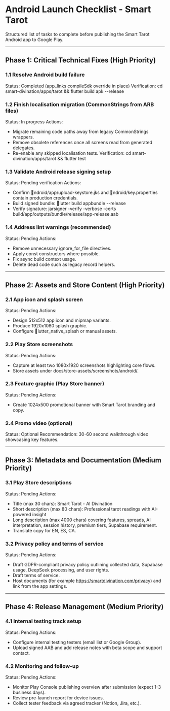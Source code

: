 ﻿# Android Launch Checklist - Smart Tarot

Structured list of tasks to complete before publishing the Smart Tarot Android app to Google Play.

---

## Phase 1: Critical Technical Fixes (High Priority)

### 1.1 Resolve Android build failure
Status: Completed (app_links compileSdk override in place)
Verification: cd smart-divination/apps/tarot && flutter build apk --release

### 1.2 Finish localisation migration (CommonStrings from ARB files)
Status: In progress
Actions:
- Migrate remaining code paths away from legacy CommonStrings wrappers.
- Remove obsolete references once all screens read from generated delegates.
- Re-enable any skipped localisation tests.
Verification: cd smart-divination/apps/tarot && flutter test

### 1.3 Validate Android release signing setup
Status: Pending verification
Actions:
- Confirm ndroid/app/upload-keystore.jks and ndroid/key.properties contain production credentials.
- Build signed bundle: lutter build appbundle --release
- Verify signature: jarsigner -verify -verbose -certs build/app/outputs/bundle/release/app-release.aab

### 1.4 Address lint warnings (recommended)
Status: Pending
Actions:
- Remove unnecessary ignore_for_file directives.
- Apply const constructors where possible.
- Fix async build context usage.
- Delete dead code such as legacy record helpers.

---

## Phase 2: Assets and Store Content (High Priority)

### 2.1 App icon and splash screen
Status: Pending
Actions:
- Design 512x512 app icon and mipmap variants.
- Produce 1920x1080 splash graphic.
- Configure lutter_native_splash or manual assets.

### 2.2 Play Store screenshots
Status: Pending
Actions:
- Capture at least two 1080x1920 screenshots highlighting core flows.
- Store assets under docs/store-assets/screenshots/android/.

### 2.3 Feature graphic (Play Store banner)
Status: Pending
Actions:
- Create 1024x500 promotional banner with Smart Tarot branding and copy.

### 2.4 Promo video (optional)
Status: Optional
Recommendation: 30-60 second walkthrough video showcasing key features.

---

## Phase 3: Metadata and Documentation (Medium Priority)

### 3.1 Play Store descriptions
Status: Pending
Actions:
- Title (max 30 chars): Smart Tarot - AI Divination
- Short description (max 80 chars): Professional tarot readings with AI-powered insight
- Long description (max 4000 chars) covering features, spreads, AI interpretation, session history, premium tiers, Supabase requirement.
- Translate copy for EN, ES, CA.

### 3.2 Privacy policy and terms of service
Status: Pending
Actions:
- Draft GDPR-compliant privacy policy outlining collected data, Supabase usage, DeepSeek processing, and user rights.
- Draft terms of service.
- Host documents (for example https://smartdivination.com/privacy) and link from the app settings.

---

## Phase 4: Release Management (Medium Priority)

### 4.1 Internal testing track setup
Status: Pending
Actions:
- Configure internal testing testers (email list or Google Group).
- Upload signed AAB and add release notes with beta scope and support contact.

### 4.2 Monitoring and follow-up
Status: Pending
Actions:
- Monitor Play Console publishing overview after submission (expect 1-3 business days).
- Review pre-launch report for device issues.
- Collect tester feedback via agreed tracker (Notion, Jira, etc.).
